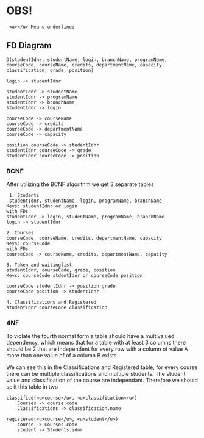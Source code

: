 
# OBS!

	 <u></u> Means underlined

## FD Diagram



	D(studentIdnr, studentName, login, branchName, programName, courseCode, courseName, credits, departmentName, capacity, classification, grade, position)

	login -> studentIdnr
	
	studentIdnr -> studentName
	studentIdnr -> programName
	studentIdnr -> branchName
	studentIdnr -> login
	
	courseCode -> courseName
	courseCode -> credits
	courseCode -> departmentName
	courseCode -> capacity
	
	position courseCode -> studentIdnr
	studentIdnr courseCode -> grade
	studentIdnr courseCode -> position


### BCNF
After utilizing the BCNF algorithm we get 3 separate tables

	 1. Students
	 studentIdnr, studentName, login, programName, branchName
	Keys: studentIdnr or login
	with FDs  
	studentIdnr -> login, studentName, programName, branchName
	login -> studentIdnr
	
	2. Courses
	courseCode, courseName, credits, departmentName, capacity
	Keys: courseCode
	with FDs  
	courseCode -> courseName, credits, departmentName, capacity
	
	3. Taken and waitinglist
	studentIdnr, courseCode, grade, position 
	Keys: courseCode stdentIdnr or courseCode position
	
	courseCode studentIdnr -> position grade
	courseCode position -> studentIdnr

	4. Classifications and Registered
	studentIdnr courseCode classification

### 4NF
To violate the fourth normal form a table should have a multivalued dependency, which means that for a table with at least 3 columns there should be 2 that are independent  for every row with a column of value A more than one value of of a column B exists

We can see this in the Classifications and Registered table, for every course there can be multiple classifications and multiple students. The student value and classification of the course are independant. Therefore we should split this table in two


	classified(<u>course</u>, <u>classification</u>)
		Courses -> course.code
		Classifications -> classification.name

	registered(<u>course</u>, <u>student</u>)
		course -> Courses.code
		student -> Students.idnr

		
